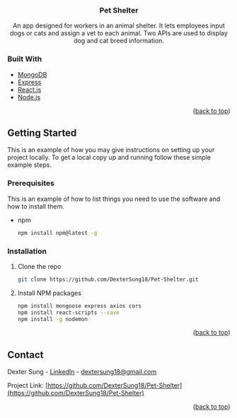<div id="top"></div>

<br />
<div align="center">

<h3 align="center">Pet Shelter</h3>

  <p align="center">
    An app designed for workers in an animal shelter. It lets employees input dogs or cats and assign a vet to each animal. Two APIs are 
    used to display dog and cat breed information.
  </p>
</div>


### Built With


* [MongoDB](https://www.mongodb.com/)
* [Express](https://expressjs.com/)
* [React.js](https://reactjs.org/)
* [Node.js](https://nodejs.org/en/)

<p align="right">(<a href="#top">back to top</a>)</p>



<!-- GETTING STARTED -->
## Getting Started

This is an example of how you may give instructions on setting up your project locally.
To get a local copy up and running follow these simple example steps.

### Prerequisites

This is an example of how to list things you need to use the software and how to install them.
* npm
  ```sh
  npm install npm@latest -g
  ```

### Installation

1. Clone the repo
   ```sh
   git clone https://github.com/DexterSung18/Pet-Shelter.git
   ```
2. Install NPM packages
   ```sh
   npm install mongoose express axios cors
   npm install react-scripts --save
   npm install -g nodemon
   ```

<p align="right">(<a href="#top">back to top</a>)</p>


<!-- CONTACT -->
## Contact

Dexter Sung - [LinkedIn](https://www.linkedin.com/in/dexter-sung/) - dextersung18@gmail.com

Project Link: [https://github.com/DexterSung18/Pet-Shelter](https://github.com/DexterSung18/Pet-Shelter)

<p align="right">(<a href="#top">back to top</a>)</p>




